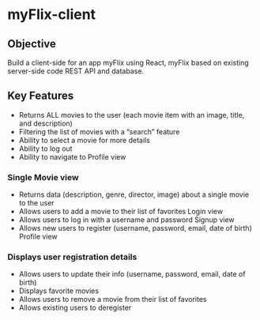 # myFlix-client

## Objective 

Build a client-side for an app myFlix using React, myFlix based on existing server-side code REST API and database.

## Key Features 

+ Returns ALL movies to the user (each movie item with an image, title, and description)
+ Filtering the list of movies with a “search” feature
+ Ability to select a movie for more details
+ Ability to log out
+ Ability to navigate to Profile view
### Single Movie view
+ Returns data (description, genre, director, image) about a single movie to the user
+ Allows users to add a movie to their list of favorites Login view
+ Allows users to log in with a username and password Signup view
+ Allows new users to register (username, password, email, date of birth) Profile view
### Displays user registration details
+ Allows users to update their info (username, password, email, date of birth)
+ Displays favorite movies
+ Allows users to remove a movie from their list of favorites
+ Allows existing users to deregister
